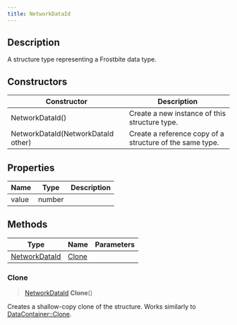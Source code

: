 ```yaml
---
title: NetworkDataId
---
```

## Description

A structure type representing a Frostbite data type.

## Constructors

| Constructor                        | Description                                              |
| ---------------------------------- | -------------------------------------------------------- |
| NetworkDataId()                    | Create a new instance of this structure type.            |
| NetworkDataId(NetworkDataId other) | Create a reference copy of a structure of the same type. |

## Properties

| Name  | Type   | Description |
| ----- | ------ | ----------- |
| value | number |             |

## Methods

| Type                           | Name            | Parameters |
| ------------------------------ | --------------- | ---------- |
| [NetworkDataId](/vext/ref/fb/networkdataid/) | [Clone](#clone) |            |

### Clone

> [NetworkDataId](/vext/ref/fb/networkdataid/) **Clone**()

Creates a shallow-copy clone of the structure. Works similarly to [DataContainer::Clone](/vext/ref/shared/class/datacontainer#clone).
